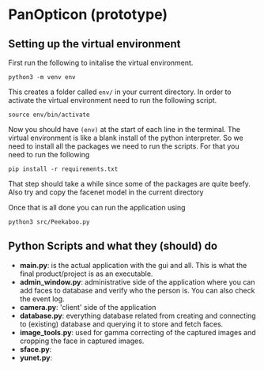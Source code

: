 # PanOpticon (prototype)

## Setting up the virtual environment

First run the following to initalise the virtual environment.

```
python3 -m venv env
```

This creates a folder called `env/` in your current directory. In order to activate the virtual environment need to run the following script.

```
source env/bin/activate
```

Now you should have `(env)` at the start of each line in the terminal. The virtual environment is like a blank install of the python interpreter. So we need to install all the packages we need to run the scripts. For that you need to run the following

```
pip install -r requirements.txt
```

That step should take a while since some of the packages are quite beefy. Also try and copy the facenet model in the current directory

Once that is all done you can run the application using

```
python3 src/Peekaboo.py
```

## Python Scripts and what they (should) do

* **main.py**: is the actual application with the gui and all. This is what the final product/project is as an executable.
* **admin_window.py**: administrative side of the application where you can add faces to database and verify who the person is. You can also check the event log.
* **camera.py**: 'client' side of the application 
* **database.py**: everything database related from creating and connecting to (existing) database and querying it to store and fetch faces.
* **image_tools.py**: used for gamma correcting of the captured images and cropping the face in captured images.
* **sface.py**:
* **yunet.py**:
